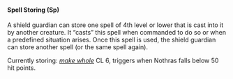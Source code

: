 #### **Spell Storing** (Sp)

A shield guardian can store one spell of 4th level or lower that is cast into it by another creature. It “casts” this spell when commanded to do so or when a predefined situation arises. Once this spell is used, the shield guardian can store another spell (or the same spell again).

Currently storing: *[make whole]* CL 6, triggers when Nothras falls below 50 hit points.

[make whole]: :d20spell:make-whole